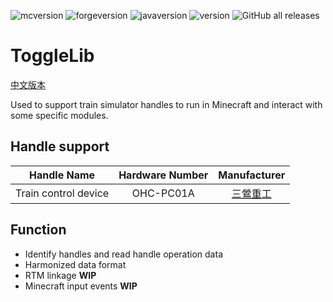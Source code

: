 ![mcversion](https://img.shields.io/badge/Minecraft-1.12.2-blue)
![forgeversion](https://img.shields.io/badge/Minecraft--forge-14.23.5.2855-orange)
![javaversion](https://img.shields.io/badge/Java-1.8-orange)
![version](https://img.shields.io/badge/Java-1.8-orange)
![GitHub all releases](https://img.shields.io/github/downloads/PixCraft-MC/ToggleLib/total)

# ToggleLib

[中文版本](README_CN.md)

Used to support train simulator handles to run in Minecraft and interact with some specific modules.

## Handle support
|Handle Name|Hardware Number|Manufacturer|
| :----: | :----: | :----: |
|Train control device|OHC-PC01A|[三鶯重工](https://twitter.com/SanYingOfficial)|

## Function
- Identify handles and read handle operation data
- Harmonized data format
- RTM linkage **WIP**
- Minecraft input events **WIP**
